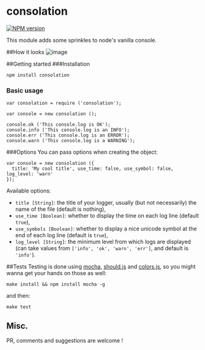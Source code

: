consolation
===========
[![NPM version](https://badge.fury.io/js/consolation.png)](http://badge.fury.io/js/consolation)

This module adds some sprinkles to node's vanilla console.

##How it looks
![image](http://i.imgur.com/0W0I2Ka.png)

##Getting started
###Installation
```
npm install consolation
```

### Basic usage
```
var consolation = require ('consolation');

var console = new consolation ();

console.ok ('This console.log is OK');
console.info ('This console.log is an INFO');
console.err ('This console.log is an ERROR');
console.warn ('This console.log is a WARNING');
```

###Options
You can pass options when creating the object:
```
var console = new consolation ({
  title: 'My cool title', use_time: false, use_symbol: false, log_level: 'warn'
});
```
Available options:
 * `title [String]`: the title of your logger, usually (but not necessarily) the name of the file (default is nothing),
 * `use_time [Boolean]`: whether to display the time on each log line (default `true`),
 * `use_symbols [Boolean]`: whether to display a nice unicode symbol at the end of each log line (default is `true`),
 * `log_level [String]`: the minimum level from which logs are displayed (can take values from `['info', 'ok', 'warn', 'err']`, and default is `'info'`).

##Tests
Testing is done using [mocha](http://visionmedia.github.io/mocha/), [should.js](https://github.com/visionmedia/should.js/) and [colors.js](https://github.com/Marak/colors.js), so you might wanna get your hands on those as well:
```
make install && npm install mocha -g
```
and then:
```
make test
```

## Misc.
PR, comments and suggestions are welcome !
